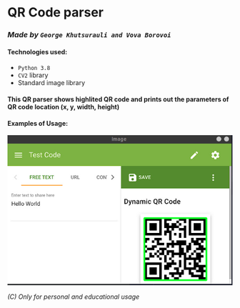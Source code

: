 # QR Code parser  
### *Made by `George Khutsurauli and Vova Borovoi`*  
#### Technologies used:  
- `Python 3.8`  
- `CV2` library  
- Standard image library  
#### This QR parser shows highlited QR code and prints out the parameters of QR code location (x, y, width, height)  
#### Examples of Usage:  
<img src="img_assets/Example.png"/>  

*(C) Only for personal and educational usage*
